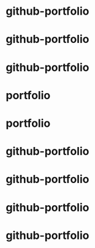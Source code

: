# github-portfolio
# github-portfolio
# github-portfolio
# portfolio
# portfolio
# github-portfolio
# github-portfolio
# github-portfolio
# github-portfolio
